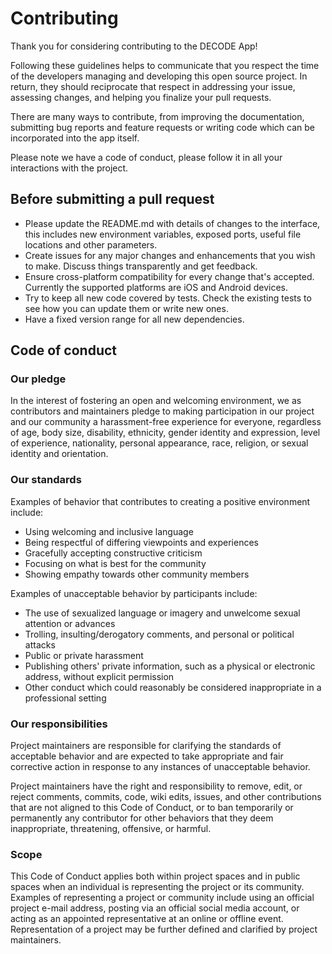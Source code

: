 # Contributing

Thank you for considering contributing to the DECODE App!

Following these guidelines helps to communicate that you respect the time of the developers
managing and developing this open source project. In return, they should reciprocate that
respect in addressing your issue, assessing changes, and helping you finalize your pull requests.

There are many ways to contribute, from improving the documentation, submitting bug reports and
feature requests or writing code which can be incorporated into the app itself.

Please note we have a code of conduct, please follow it in all your interactions with the project.

## Before submitting a pull request

* Please update the README.md with details of changes to the interface, this includes new environment variables, exposed ports, useful file locations and other parameters.
* Create issues for any major changes and enhancements that you wish to make. Discuss things transparently and get feedback.
* Ensure cross-platform compatibility for every change that's accepted. Currently the supported platforms are iOS and Android devices.
* Try to keep all new code covered by tests. Check the existing tests to see how you can update them or write new ones.
* Have a fixed version range for all new dependencies.

## Code of conduct

### Our pledge

In the interest of fostering an open and welcoming environment, we as
contributors and maintainers pledge to making participation in our project and
our community a harassment-free experience for everyone, regardless of age, body
size, disability, ethnicity, gender identity and expression, level of experience,
nationality, personal appearance, race, religion, or sexual identity and
orientation.

### Our standards

Examples of behavior that contributes to creating a positive environment
include:

* Using welcoming and inclusive language
* Being respectful of differing viewpoints and experiences
* Gracefully accepting constructive criticism
* Focusing on what is best for the community
* Showing empathy towards other community members

Examples of unacceptable behavior by participants include:

* The use of sexualized language or imagery and unwelcome sexual attention or advances
* Trolling, insulting/derogatory comments, and personal or political attacks
* Public or private harassment
* Publishing others' private information, such as a physical or electronic address,
  without explicit permission
* Other conduct which could reasonably be considered inappropriate in a
  professional setting

### Our responsibilities

Project maintainers are responsible for clarifying the standards of acceptable
behavior and are expected to take appropriate and fair corrective action in
response to any instances of unacceptable behavior.

Project maintainers have the right and responsibility to remove, edit, or
reject comments, commits, code, wiki edits, issues, and other contributions
that are not aligned to this Code of Conduct, or to ban temporarily or
permanently any contributor for other behaviors that they deem inappropriate,
threatening, offensive, or harmful.

### Scope

This Code of Conduct applies both within project spaces and in public spaces
when an individual is representing the project or its community. Examples of
representing a project or community include using an official project e-mail
address, posting via an official social media account, or acting as an appointed
representative at an online or offline event. Representation of a project may be
further defined and clarified by project maintainers.
